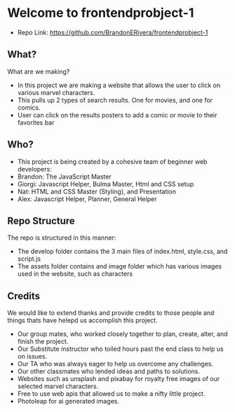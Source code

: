 # Welcome to frontendprobject-1
- Repo Link:
https://github.com/BrandonERivera/frontendprobject-1
## What?
What are we making?
 - In this project we are making a website that allows the user to click on various marvel characters.
 - This pulls up 2 types of search results. One for movies, and one for comics.
 - User can click on the results posters to add a comic or movie to their favorites bar

 ## Who?
 - This project is being created by a cohesive team of beginner web developers:
 - Brandon: The JavaScript Master
 - Giorgi: Javascript Helper, Bulma Master, Html and CSS setup
 - Nat: HTML and CSS Master (Styling), and Presentation
 - Alex: Javascript Helper, Planner, General Helper

 ## Repo Structure
 The repo is structured in this manner:
 - The develop folder contains the 3 main files of index.html, style.css, and script.js
 - The assets folder contains and image folder which has various images used in the website, such as characters

 ## Credits
 We would like to extend thanks and provide credits to those people and things thats have helepd us accomplish this project.
 - Our group mates, who worked closely together to plan, create, alter, and finish the project.
 - Our Substitute instructor who toiled hours past the end class to help us on issues.
 - Our TA who was always eager to help us overcome any challenges.
 - Our other classmates who lended ideas and paths to solutions.
 - Websites such as unsplash and pixabay for royalty free images of our selected marvel characters.
 - Free to use web apis that allowed us to make a nifty little project.
 - Photoleap for ai generated images.
